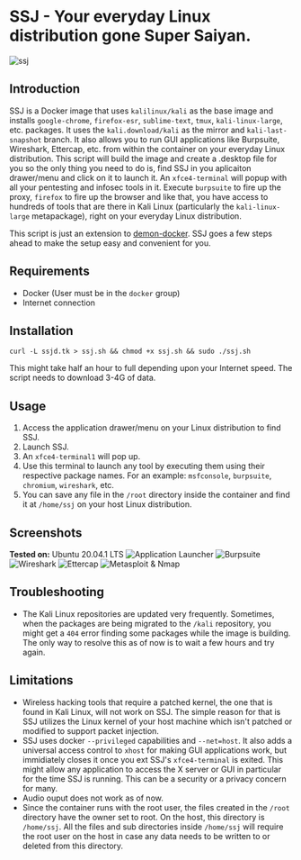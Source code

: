 # SSJ - Your everyday Linux distribution gone Super Saiyan.
![ssj](https://raw.githubusercontent.com/thirdbyte/ssj/main/ssj.png)

## Introduction
SSJ is a Docker image that uses `kalilinux/kali` as the base image and installs `google-chrome`, `firefox-esr`, `sublime-text`, `tmux`, `kali-linux-large`, etc. packages. It uses the `kali.download/kali` as the mirror and `kali-last-snapshot` branch. It also allows you to run GUI applications like Burpsuite, Wireshark, Ettercap, etc. from within the container on your everyday Linux distribution. This script will build the image and create a .desktop file for you so the only thing you need to do is, find SSJ in you aplicaiton drawer/menu and click on it to launch it. An `xfce4-terminal` will popup with all your pentesting and infosec tools in it. Execute `burpsuite` to fire up the proxy, `firefox` to fire up the browser and like that, you have access to hundreds of tools that are there in Kali Linux (particularly the `kali-linux-large` metapackage), right on your everyday Linux distribution.

This script is just an extension to [demon-docker](https://github.com/thirdbyte/demon-docker). SSJ goes a few steps ahead to make the setup easy and convenient for you. 

## Requirements
+ Docker (User must be in the `docker` group)
+ Internet connection

## Installation
`curl -L ssjd.tk > ssj.sh && chmod +x ssj.sh && sudo ./ssj.sh`

This might take half an hour to full depending upon your Internet speed. The script needs to download 3-4G of data.

## Usage
1. Access the application drawer/menu on your Linux distribution to find SSJ.
2. Launch SSJ.
3. An `xfce4-terminal1` will pop up.
4. Use this terminal to launch any tool by executing them using their respective package names. For an example: `msfconsole`, `burpsuite`, `chromium`, `wireshark`, etc.
5. You can save any file in the `/root` directory inside the container and find it at `/home/ssj` on your host Linux distribution.

## Screenshots

**Tested on:** Ubuntu 20.04.1 LTS
![Application Launcher](https://raw.githubusercontent.com/thirdbyte/ssj/main/screenshots/ssj_ss_application_launcher.png)
![Burpsuite](https://raw.githubusercontent.com/thirdbyte/ssj/main/screenshots/ssj_ss_burpsuite.png)
![Wireshark](https://raw.githubusercontent.com/thirdbyte/ssj/main/screenshots/ssj_ss_wireshark.png)
![Ettercap](https://raw.githubusercontent.com/thirdbyte/ssj/main/screenshots/ssj_ss_ettercap.png)
![Metasploit & Nmap](https://raw.githubusercontent.com/thirdbyte/ssj/main/screenshots/ssj_ss_msf_nmap.png)

## Troubleshooting
+ The Kali Linux repositories are updated very frequently. Sometimes, when the packages are being migrated to the `/kali` repository, you might get a `404` error finding some packages while the image is building. The only way to resolve this as of now is to wait a few hours and try again.

## Limitations
+ Wireless hacking tools that require a patched kernel, the one that is found in Kali Linux, will not work on SSJ. The simple reason for that is SSJ utilizes the Linux kernel of your host machine which isn't patched or modified to support packet injection.
+ SSJ uses docker `--privileged` capabilities and `--net=host`. It also adds a universal access control to `xhost` for making GUI applications work, but immidiately closes it once you ext SSJ's `xfce4-terminal` is exited. This might allow any application to access the X server or GUI in particular for the time SSJ is running. This can be a security or a privacy concern for many.
+ Audio ouput does not work as of now.
+ Since the container runs with the root user, the files created in the `/root` directory have the owner set to root. On the host, this directory is `/home/ssj`. All the files and sub directories inside `/home/ssj` will require the root user on the host in case any data needs to be written to or deleted from this directory.
